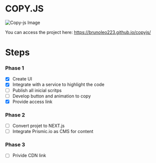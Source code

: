 # COPY.JS

![Copy-js Image](https://codeskills.com.br/copy-js/hero_copyjs.png)

You can access the project here: https://brunoleo223.github.io/copyjs/

# Steps

### Phase 1
- [x] Create UI
- [x] Integrate with a service to highlight the code
- [ ] Publish all inicial scritps 
- [ ] Develop button and animation to copy
- [x] Provide access link

### Phase 2
- [ ] Convert projet to NEXT.js 
- [ ] Integrate Prismic.io as CMS for content

### Phase 3
- [ ] Privide CDN link
